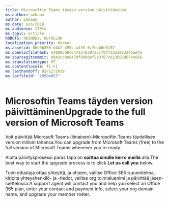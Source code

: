 ```yaml
---
title: Microsoftin Teams täyden version päivittäminen
ms.author: pebaum
author: pebaum
ms.date: 6/6/2018
ms.audience: ITPro
ms.topic: article
ROBOTS: NOINDEX, NOFOLLOW
localization_priority: Normal
ms.assetid: 86e9b860-d4b2-495c-a135-5c7ecb8e6192
ms.openlocfilehash: a48883d8c6471d7830723cf0ff3d2a063246aefe
ms.sourcegitcommit: dd43cc0a9470f98b8ef2a3787c823801d674c666
ms.translationtype: MT
ms.contentlocale: fi-FI
ms.lasthandoff: 02/12/2019
ms.locfileid: "29904857"
---
```

# <a name="upgrade-to-the-full-version-of-microsoft-teams"></a><span data-ttu-id="38668-102">Microsoftin Teams täyden version päivittäminen</span><span class="sxs-lookup"><span data-stu-id="38668-102">Upgrade to the full version of Microsoft Teams</span></span>

<span data-ttu-id="38668-103">Voit päivittää Microsoft Teams (ilmainen)-Microsoftin Teams täydellisen version milloin tahansa.</span><span class="sxs-lookup"><span data-stu-id="38668-103">You can upgrade from Microsoft Teams (free) to the full version of Microsoft Teams whenever you're ready.</span></span>
  
<span data-ttu-id="38668-104">Aloita päivitysprosessi paras tapa on **soittaa sinulle kerro meille** alla.</span><span class="sxs-lookup"><span data-stu-id="38668-104">The best way to start the upgrade process is to click **Let us call you** below.</span></span> 
  
<span data-ttu-id="38668-105">Tuen edustaja ottaa yhteyttä, ja ohjeen, valitse Office 365-suunnitelma, kirjoita yhteyshenkilö- ja -tiedot, valitse org toimialuenimi ja päivittää jäsen-luettelossa.</span><span class="sxs-lookup"><span data-stu-id="38668-105">A support agent will contact you and help you select an Office 365 plan, enter your contact and payment info, select your org domain name, and upgrade your member roster.</span></span>
  

